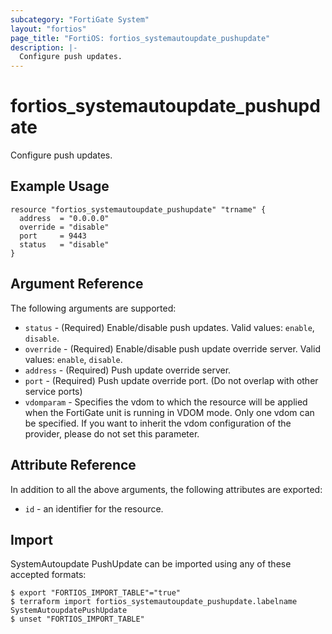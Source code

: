```yaml
---
subcategory: "FortiGate System"
layout: "fortios"
page_title: "FortiOS: fortios_systemautoupdate_pushupdate"
description: |-
  Configure push updates.
---
```


# fortios_systemautoupdate_pushupdate
Configure push updates.

## Example Usage

```hcl
resource "fortios_systemautoupdate_pushupdate" "trname" {
  address  = "0.0.0.0"
  override = "disable"
  port     = 9443
  status   = "disable"
}
```

## Argument Reference

The following arguments are supported:

* `status` - (Required) Enable/disable push updates. Valid values: `enable`, `disable`.
* `override` - (Required) Enable/disable push update override server. Valid values: `enable`, `disable`.
* `address` - (Required) Push update override server.
* `port` - (Required) Push update override port. (Do not overlap with other service ports)
* `vdomparam` - Specifies the vdom to which the resource will be applied when the FortiGate unit is running in VDOM mode. Only one vdom can be specified. If you want to inherit the vdom configuration of the provider, please do not set this parameter.


## Attribute Reference

In addition to all the above arguments, the following attributes are exported:
* `id` - an identifier for the resource.

## Import

SystemAutoupdate PushUpdate can be imported using any of these accepted formats:
```
$ export "FORTIOS_IMPORT_TABLE"="true"
$ terraform import fortios_systemautoupdate_pushupdate.labelname SystemAutoupdatePushUpdate
$ unset "FORTIOS_IMPORT_TABLE"
```
